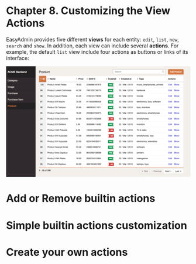Chapter 8. Customizing the View Actions
=======================================

EasyAdmin provides five different **views** for each entity: `edit`, `list`,
`new`, `search` and `show`. In addition, each view can include several
**actions**. For example, the default `list` view include four actions as
buttons or links of its interface:

![List view interface](images/easyadmin-list-view.png)


# Add or Remove builtin actions
# Simple builtin actions customization
# Create your own actions

